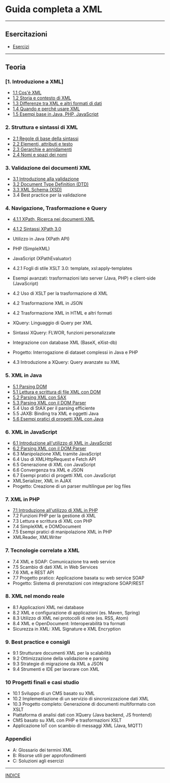 # Guida completa a XML 

---
## Esercitazioni
- [Esercizi](<Esercizi/README.md>)

---
## Teoria
### [1. Introduzione a XML] 
  - [1.1 Cos'è XML](<01. Introduzione a XML/01.1 Cos'è XML.md>)
  - [1.2 Storia e contesto di XML](<01. Introduzione a XML/01.2 Storia e contesto di XML.md>)
  - [1.3 Differenze tra XML e altri formati di dati](<01. Introduzione a XML/01.3 Differenze tra XML e altri formati di dati.md>)
  - [1.4 Quando e perché usare XML](<01. Introduzione a XML/01.4 Quando e perché usare XML.md>)
  - [1.5 Esempi base in Java, PHP, JavaScript](<01. Introduzione a XML/01.5 Esempi base in Java, PHP, JavaScript.md>)

### 2. Struttura e sintassi di XML
  - [2.1 Regole di base della sintassi](<02. Struttura e sintassi di XML/02.1 Regole di base della sintassi.md>)
  - [2.2 Elementi, attributi e testo](<02. Struttura e sintassi di XML/02.2 Elementi, attributi e testo.md>)
  - [2.3 Gerarchie e annidamenti](<02. Struttura e sintassi di XML/02.3 Gerarchie e annidamenti.md>)
  - [2.4 Nomi e spazi dei nomi](<02. Struttura e sintassi di XML/02.4 Nomi e spazi dei nomi.md>)

### 3. Validazione dei documenti XML
  - [3.1 Introduzione alla validazione](<03. Validazione dei documenti XML/03.1 Introduzione alla validazione.md>)
  - [3.2 Document Type Definition (DTD)](<03. Validazione dei documenti XML/03.2 Document Type Definition (DTD).md>)
  - [3.3 XML Schema (XSD)](<03. Validazione dei documenti XML/03.3 XML Schema (XSD).md>)
  - 3.4 Best practice per la validazione

### 4. Navigazione, Trasformazione e Query
  - [4.1.1 XPath, Ricerca nei documenti XML](<04. Navigazione, Trasformazione e Query/04.1.1 XPath, Ricerca nei documenti XML.md>)
  - [4.1.2 Sintassi XPath 3.0](<04. Navigazione, Trasformazione e Query/04.1.2 Sintassi XPath 3.0.md>)
  - Utilizzo in Java (XPath API)
  - PHP (SimpleXML)
  - JavaScript (XPathEvaluator)

  - 4.2.1 Fogli di stile XSLT 3.0: template, xsl:apply-templates
  - Esempi avanzati: trasformazioni lato server (Java, PHP) e client-side (JavaScript) 
  - 4.2 Uso di XSLT per la trasformazione di XML
  - 4.2 Trasformazione XML in JSON
  - 4.2 Trasformazione XML in HTML e altri formati

  - XQuery: Linguaggio di Query per XML
  - Sintassi XQuery: FLWOR, funzioni personalizzate
  - Integrazione con database XML (BaseX, eXist-db)
  - Progetto: Interrogazione di dataset complessi in Java e PHP
  - 4.3 Introduzione a XQuery: Query avanzate su XML

### 5. XML in Java
  - [5.1 Parsing DOM](<05. XML in Java/05.1 Parsing DOM.md>)
  - [5.1 Lettura e scrittura di file XML con DOM](<05. XML in Java/05.1 Lettura e scrittura di file XML con DOM.md>)
  - [5.2 Parsing XML con SAX](<05. XML in Java/05.2 Parsing XML con SAX.md>)
  - [5.3 Parsing XML con il DOM Parser](<05. XML in Java/05.3 Parsing XML con il DOM Parser.md>)
  - 5.4 Uso di StAX per il parsing efficiente
  - 5.5 JAXB: Binding tra XML e oggetti Java
  - [5.6 Esempi pratici di progetti XML con Java](<05. XML in Java/05.6 Esempi pratici di progetti XML con Java.md>)

### 6. XML in JavaScript
  - [6.1 Introduzione all'utilizzo di XML in JavaScript](<06. XML in JavaScript/06.1 Introduzione all'utilizzo di XML in JavaScript.md>)
  - [6.2 Parsing XML con il DOM Parser](<06. XML in JavaScript/06.2 Parsing XML con il DOM Parser.md>)
  - 6.3 Manipolazione XML tramite JavaScript
  - 6.4 Uso di XMLHttpRequest e Fetch API
  - 6.5 Generazione di XML con JavaScript
  - 6.6 Convergenza tra XML e JSON
  - 6.7 Esempi pratici di progetti XML con JavaScript
  - XMLSerializer, XML in AJAX
  - Progetto: Creazione di un parser multilingue per log files

### 7. XML in PHP
  - [7.1 Introduzione all'utilizzo di XML in PHP](<07. XML in PHP/07.1 Introduzione all'utilizzo di XML in PHP.md>)
  - 7.2 Funzioni PHP per la gestione di XML
  - 7.3 Lettura e scrittura di XML con PHP
  - 7.4 SimpleXML e DOMDocument
  - 7.5 Esempi pratici di manipolazione XML in PHP
  - XMLReader, XMLWriter

### 7. Tecnologie correlate a XML
  - 7.4 XML e SOAP: Comunicazione tra web service
  - 7.5 Scambio di dati XML in Web Services
  - 7.6 XML e REST API
  - 7.7 Progetto pratico: Applicazione basata su web service SOAP
  - Progetto: Sistema di prenotazioni con integrazione SOAP/REST

### 8. XML nel mondo reale
  - 8.1 Applicazioni XML nei database
  - 8.2 XML e configurazione di applicazioni (es. Maven, Spring)
  - 8.3 Utilizzo di XML nei protocolli di rete (es. RSS, Atom)
  - 8.4 XML e OpenDocument: Interoperabilità tra formati
  - Sicurezza in XML: XML Signature e XML Encryption

### 9. Best practice e consigli
  - 9.1 Strutturare documenti XML per la scalabilità
  - 9.2 Ottimizzazione della validazione e parsing
  - 9.3 Strategie di migrazione da XML a JSON
  - 9.4 Strumenti e IDE per lavorare con XML

### 10 Progetti finali e casi studio
  - 10.1 Sviluppo di un CMS basato su XML
  - 10.2 Implementazione di un servizio di sincronizzazione dati XML
  - 10.3 Progetto completo: Generazione di documenti multiformato con XSLT
  - Piattaforma di analisi dati con XQuery (Java backend, JS frontend)
  - CMS basato su XML con PHP e trasformazioni XSLT
  - Applicazione IoT con scambio di messaggi XML (Java, MQTT)

### Appendici
- A: Glossario dei termini XML
- B: Risorse utili per approfondimenti
- C: Soluzioni agli esercizi

---

[INDICE](../README.md)